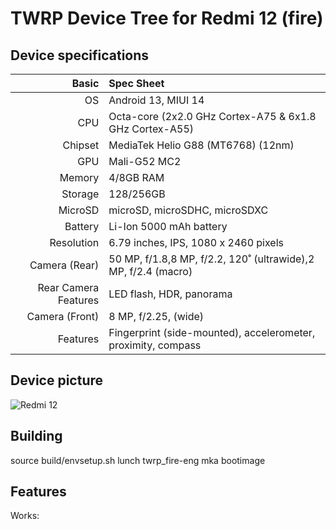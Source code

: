 TWRP Device Tree for Redmi 12 (fire)
===========================================

## Device specifications

Basic   | Spec Sheet
-------:|:-------------------------
OS	| Android 13, MIUI 14
CPU     | Octa-core (2x2.0 GHz Cortex-A75 & 6x1.8 GHz Cortex-A55)
Chipset | MediaTek Helio G88 (MT6768) (12nm)
GPU     | Mali-G52 MC2
Memory  | 4/8GB RAM
Storage | 128/256GB
MicroSD | microSD, microSDHC, microSDXC
Battery | Li-Ion 5000 mAh battery
Resolution | 6.79 inches, IPS, 1080 x 2460 pixels
Camera (Rear)  | 50 MP, f/1.8,8 MP, f/2.2, 120˚ (ultrawide),2 MP, f/2.4 (macro)
Rear Camera Features | LED flash, HDR, panorama
Camera (Front)  | 8 MP, f/2.25, (wide)
Features| Fingerprint (side-mounted), accelerometer, proximity, compass


## Device picture

![Redmi 12](https://fdn2.gsmarena.com/vv/pics/xiaomi/xiaomi-redmi-12-1.jpg "Redmi 12")

## Building

source build/envsetup.sh
lunch twrp_fire-eng
mka bootimage

## Features

Works:
